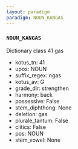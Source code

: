 ```yaml
---
layout: paradigm
paradigm: NOUN_KANGAS
---
```

### ` NOUN_KANGAS `

Dictionary class 41 gas
* kotus_tn: 41
* upos: NOUN
* suffix_regex: ngas
* kotus_av: G
* grade_dir: strengthen
* harmony: back
* possessive: False
* stem_diphthong: None
* deletion: gas
* plurale_tantum: False
* clitics: False
* pos: NOUN
* stem_vowel: None

